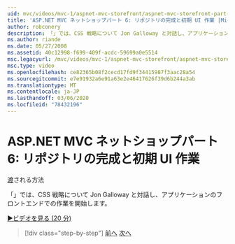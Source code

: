 ```yaml
---
uid: mvc/videos/mvc-1/aspnet-mvc-storefront/aspnet-mvc-storefront-part-6-finishing-the-repository-and-initial-ui-work
title: 'ASP.NET MVC ネットショップパート 6: リポジトリの完成と初期 UI 作業 |Microsoft Docs'
author: robconery
description: 「」では、CSS 戦略について Jon Galloway と対話し、アプリケーションのフロントエンドでの作業を開始します。
ms.author: riande
ms.date: 05/27/2008
ms.assetid: 40c12998-f699-409f-acdc-59699a0e5514
msc.legacyurl: /mvc/videos/mvc-1/aspnet-mvc-storefront/aspnet-mvc-storefront-part-6-finishing-the-repository-and-initial-ui-work
msc.type: video
ms.openlocfilehash: ce82365b08f2cecd17fd9f34415987f3aac28a54
ms.sourcegitcommit: e7e91932a6e91a63e2e46417626f39d6b244a3ab
ms.translationtype: MT
ms.contentlocale: ja-JP
ms.lasthandoff: 03/06/2020
ms.locfileid: "78432196"
---
```

# <a name="aspnet-mvc-storefront-part-6-finishing-the-repository-and-initial-ui-work"></a>ASP.NET MVC ネットショップパート 6: リポジトリの完成と初期 UI 作業

[渡](https://github.com/robconery)される方法

「」では、CSS 戦略について Jon Galloway と対話し、アプリケーションのフロントエンドでの作業を開始します。

[&#9654;ビデオを見る (20 分)](https://channel9.msdn.com/Blogs/ASP-NET-Site-Videos/aspnet-mvc-storefront-part-6-finishing-the-repository-and-initial-ui-work)

> [!div class="step-by-step"]
> [前へ](aspnet-mvc-storefront-part-5-globalization.md)
> [次へ](aspnet-mvc-storefront-part-7-routing-and-ui-work.md)
